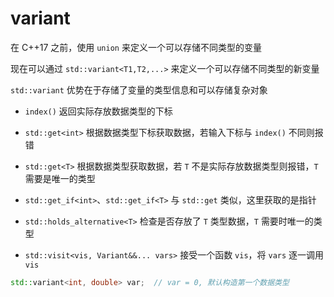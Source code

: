 # variant

在 C++17 之前，使用 `union` 来定义一个可以存储不同类型的变量

现在可以通过 `std::variant<T1,T2,...>` 来定义一个可以存储不同类型的新变量

`std::variant` 优势在于存储了变量的类型信息和可以存储复杂对象

- `index()` 返回实际存放数据类型的下标

- `std::get<int>` 根据数据类型下标获取数据，若输入下标与 `index()` 不同则报错

- `std::get<T>` 根据数据类型获取数据，若 `T` 不是实际存放数据类型则报错，`T` 需要是唯一的类型

- `std::get_if<int>`、`std::get_if<T>` 与 `std::get` 类似，这里获取的是指针

- `std::holds_alternative<T>` 检查是否存放了 `T` 类型数据，`T` 需要时唯一的类型

- `std::visit<vis, Variant&&... vars>` 接受一个函数 `vis`，将 `vars` 逐一调用 `vis`

```cpp
std::variant<int, double> var;  // var = 0, 默认构造第一个数据类型
```